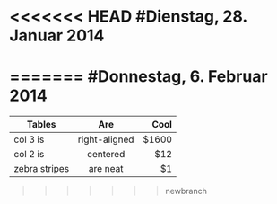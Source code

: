 <<<<<<< HEAD
#Dienstag, 28. Januar 2014
===


=======
#Donnestag, 6. Februar 2014
===

| Tables        | Are           | Cool  |
| ------------- |:-------------:| -----:|
| col 3 is      | right-aligned | $1600 |
| col 2 is      | centered      |   $12 |
| zebra stripes | are neat      |    $1 |
>>>>>>> newbranch
